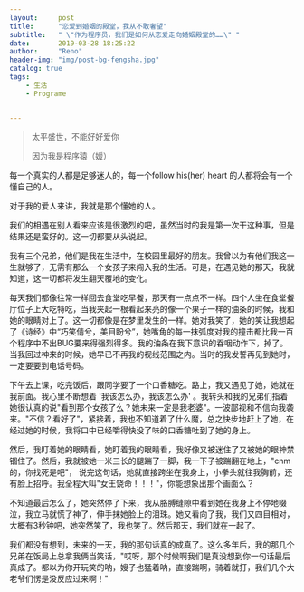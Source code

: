 ```yaml
---
layout:     post
title:      "恋爱到婚姻的殿堂，我从不敢奢望"
subtitle:   " \"作为程序员，我们是如何从恋爱走向婚姻殿堂的……\" "
date:       2019-03-28 18:25:22
author:     "Reno"
header-img: "img/post-bg-fengsha.jpg"
catalog: true
tags:
    - 生活
    - Programe


---
```


> 太平盛世，不能好好爱你
>
> 因为我是程序猿（媛）

每一个真实的人都是足够迷人的，每一个follow his(her) heart 的人都将会有一个懂自己的人。

对于我的爱人来讲，我就是那个懂她的人。

我们的相遇在别人看来应该是很激烈的吧，虽然当时的我是第一次干这种事，但是结果还是蛮好的。这一切都要从头说起。

我有三个兄弟，他们是我在生活中，在校园里最好的朋友。我曾以为有他们我这一生就够了，无需有那么一个女孩子来闯入我的生活。可是，在遇见她的那天，我就知道，这一切都将发生翻天覆地的变化。

每天我们都像往常一样回去食堂吃早餐，那天有一点点不一样。四个人坐在食堂餐厅位子上大吃特吃，当我夹起一根看起来亮的像一个果子一样的油条的时候，我和她的眼睛对上了。这一切都像是在梦里发生的一样。她对我笑了，她的笑让我想起了《诗经》中“巧笑倩兮，美目盼兮”，她嘴角的每一抹弧度对我的撞击都比我一百个程序中不出BUG要来得强烈得多。我的油条在我下意识的吞咽动作下，掉了。当我回过神来的时候，她早已不再我的视线范围之内。当时的我发誓再见到她时，一定要要到电话号码。

下午去上课，吃完饭后，跟同学要了一个口香糖吃。路上，我又遇见了她，她就在我前面。我心里不断想着 '我该怎么办，我该怎么办' 。我转头和我的兄弟们指着她很认真的说"看到那个女孩了么？她未来一定是我老婆"。一波鄙视和不信向我袭来。"不信？看好了"，紧接着，我也不知道着了什么魔，总之快步地赶上了她，在经过她的时候，我将口中已经嚼得快没了味的口香糖吐到了她的身上。

然后，我盯着她的眼睛看，她盯着我的眼睛看，我好像又被迷住了又被她的眼神禁锢住了。然后，我就被她一米三长的腿踹了一脚，我一下子被踹翻在地上，"cnm的，你找死是吧"， 说完这句话，她就直接跨坐在我身上，小拳头就往我胸前，还有脸上招呼。我全程大叫"女王饶命！！！"，你能想象出那个画面么？

不知道最后怎么了，她突然停了下来，我从胳膊缝隙中看到她在我身上不停地啜泣，我立马就慌了神了，伸手抹她脸上的泪珠。她又看向了我，我们又四目相对，大概有3秒钟吧，她突然笑了，我也笑了。然后那天，我们就在一起了。

我们都没有想到，未来的一天，我的那句话真的成真了。这么多年后，我的那几个兄弟在饭局上总拿我俩当笑话，"哎呀，那个时候啊我们是真没想到你一句话最后真成了。都以为你开玩笑的呐，嫂子也猛着呐，直接踹啊，骑着就打，我们几个大老爷们愣是没反应过来啊！"


































